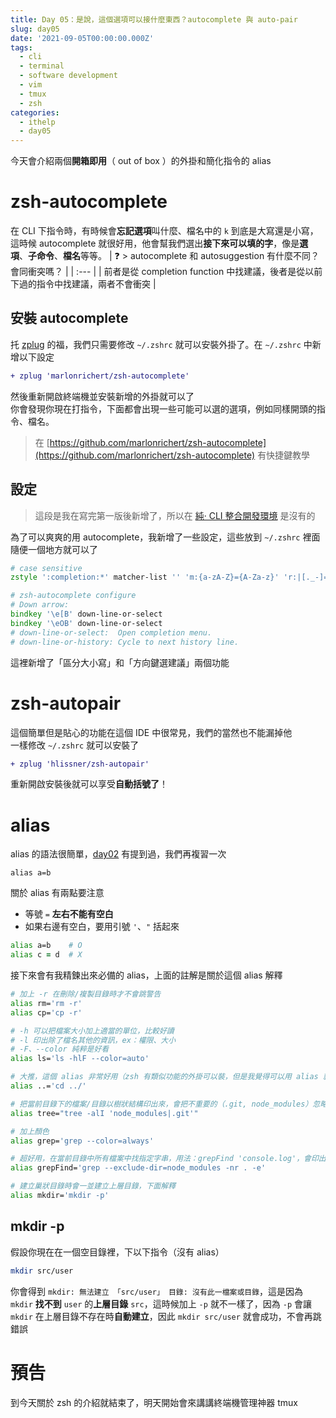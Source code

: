 ```yaml
---
title: Day 05：是說，這個選項可以接什麼東西？autocomplete 與 auto-pair
slug: day05
date: '2021-09-05T00:00:00.000Z'
tags:
  - cli
  - terminal
  - software development
  - vim
  - tmux
  - zsh
categories:
  - ithelp
  - day05
---
```


今天會介紹兩個**開箱即用**（ out of box ）的外掛和簡化指令的 alias

# zsh-autocomplete

在 CLI 下指令時，有時候會**忘記選項**叫什麼、檔名中的 `k` 到底是大寫還是小寫，這時候 autocomplete 就很好用，他會幫我們選出**接下來可以填的字**，像是**選項**、**子命令**、**檔名**等等。
| ❓ > autocomplete 和 autosuggestion 有什麼不同？會同衝突嗎？ |
| :--- |
| 前者是從 completion function 中找建議，後者是從以前下過的指令中找建議，兩者不會衝突 |

## 安裝 autocomplete

托 [zplug](./day02.md#zplug) 的福，我們只需要修改 `~/.zshrc` 就可以安裝外掛了。在 `~/.zshrc` 中新增以下設定

```diff
+ zplug 'marlonrichert/zsh-autocomplete'
```

然後重新開啟終端機並安裝新增的外掛就可以了  
你會發現你現在打指令，下面都會出現一些可能可以選的選項，例如同樣開頭的指令、檔名。

> 在 [https://github.com/marlonrichert/zsh-autocomplete](https://github.com/marlonrichert/zsh-autocomplete) 有快捷鍵教學

## 設定

> 這段是我在寫完第一版後新增了，所以在 [純‧ CLI 整合開發環境](https://ithelp.ithome.com.tw/users/20130473/ironman/3975) 是沒有的

為了可以爽爽的用 autocomplete，我新增了一些設定，這些放到 `~/.zshrc` 裡面隨便一個地方就可以了

```zsh
# case sensitive
zstyle ':completion:*' matcher-list '' 'm:{a-zA-Z}={A-Za-z}' 'r:|[._-]=* r:|=*' 'l:|=* r:|=*'

# zsh-autocomplete configure
# Down arrow:
bindkey '\e[B' down-line-or-select
bindkey '\eOB' down-line-or-select
# down-line-or-select:  Open completion menu.
# down-line-or-history: Cycle to next history line.
```

這裡新增了「區分大小寫」和「方向鍵選建議」兩個功能

# zsh-autopair

這個簡單但是貼心的功能在這個 IDE 中很常見，我們的當然也不能漏掉他  
一樣修改 `~/.zshrc` 就可以安裝了

```diff
+ zplug 'hlissner/zsh-autopair'
```

重新開啟安裝後就可以享受**自動括號了**！

# alias

alias 的語法很簡單，[day02](../day02) 有提到過，我們再複習一次

```
alias a=b
```

關於 alias 有兩點要注意

-   等號 `=` **左右不能有空白**
-   如果右邊有空白，要用引號 `'`、`"` 括起來

```zsh
alias a=b    # O
alias c = d  # X
```

接下來會有我精鍊出來必備的 alias，上面的註解是關於這個 alias 解釋

```zsh
# 加上 -r 在刪除/複製目錄時才不會跳警告
alias rm='rm -r'
alias cp='cp -r'

# -h 可以把檔案大小加上適當的單位，比較好讀
# -l 印出除了檔名其他的資訊，ex：權限、大小
# -F、--color 純粹是好看
alias ls='ls -hlF --color=auto'

# 大推，這個 alias 非常好用（zsh 有類似功能的外掛可以裝，但是我覺得可以用 alias 就用 alias
alias ..='cd ../'

# 把當前目錄下的檔案/目錄以樹狀結構印出來，會把不重要的（.git, node_modules）忽略，後面可以接路徑
alias tree="tree -alI 'node_modules|.git'"

# 加上顏色
alias grep='grep --color=always'

# 超好用，在當前目錄中所有檔案中找指定字串，用法：grepFind 'console.log'，會印出檔案行號，還會把目標字串上色
alias grepFind='grep --exclude-dir=node_modules -nr . -e'

# 建立巢狀目錄時會一並建立上層目錄，下面解釋
alias mkdir='mkdir -p'
```

## mkdir -p

假設你現在在一個空目錄裡，下以下指令（沒有 alias）

```zsh
mkdir src/user
```

你會得到 `mkdir: 無法建立 「src/user」 目錄: 沒有此一檔案或目錄`，這是因為 `mkdir` **找不到** `user` 的**上層目錄** `src`，這時候加上 `-p` 就不一樣了，因為 `-p` 會讓 `mkdir` 在上層目錄不存在時**自動建立**，因此 `mkdir src/user` 就會成功，不會再跳錯誤

# 預告

到今天關於 zsh 的介紹就結束了，明天開始會來講講終端機管理神器 tmux
